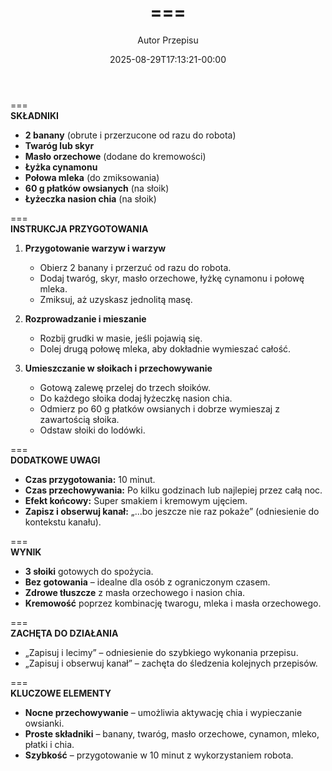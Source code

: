 ﻿---
draft: true
title: "==="
author: "Autor Przepisu"
recipe_image: images/recipe-headers/default.avif
date: 2025-08-29T17:13:21-00:00
categories: ["sniadania"]
tags: ["draft"]
tagline: "Przepis do sformatowania"
servings: 4
prep_time: 15
cook: true
cook_time: 30
calories: 300
protein: 20
fat: 10
carbohydrate: 25
---
===  
**SKŁADNIKI**  
- **2 banany** (obrute i przerzucone od razu do robota)  
- **Twaróg lub skyr**  
- **Masło orzechowe** (dodane do kremowości)  
- **Łyżka cynamonu**  
- **Połowa mleka** (do zmiksowania)  
- **60 g płatków owsianych** (na słoik)  
- **Łyżeczka nasion chia** (na słoik)  

===  
**INSTRUKCJA PRZYGOTOWANIA**  
1. **Przygotowanie warzyw i warzyw**  
   - Obierz 2 banany i przerzuć od razu do robota.  
   - Dodaj twaróg, skyr, masło orzechowe, łyżkę cynamonu i połowę mleka.  
   - Zmiksuj, aż uzyskasz jednolitą masę.  

2. **Rozprowadzanie i mieszanie**  
   - Rozbij grudki w masie, jeśli pojawią się.  
   - Dolej drugą połowę mleka, aby dokładnie wymieszać całość.  

3. **Umieszczanie w słoikach i przechowywanie**  
   - Gotową zalewę przelej do trzech słoików.  
   - Do każdego słoika dodaj łyżeczkę nasion chia.  
   - Odmierz po 60 g płatków owsianych i dobrze wymieszaj z zawartością słoika.  
   - Odstaw słoiki do lodówki.  

===  
**DODATKOWE UWAGI**  
- **Czas przygotowania:** 10 minut.  
- **Czas przechowywania:** Po kilku godzinach lub najlepiej przez całą noc.  
- **Efekt końcowy:** Super smakiem i kremowym ujęciem.  
- **Zapisz i obserwuj kanał:** „...bo jeszcze nie raz pokaże” (odniesienie do kontekstu kanału).  

===  
**WYNIK**  
- **3 słoiki** gotowych do spożycia.  
- **Bez gotowania** – idealne dla osób z ograniczonym czasem.  
- **Zdrowe tłuszcze** z masła orzechowego i nasion chia.  
- **Kremowość** poprzez kombinację twarogu, mleka i masła orzechowego.  

===  
**ZACHĘTA DO DZIAŁANIA**  
- „Zapisuj i lecimy” – odniesienie do szybkiego wykonania przepisu.  
- „Zapisuj i obserwuj kanał” – zachęta do śledzenia kolejnych przepisów.  

===  
**KLUCZOWE ELEMENTY**  
- **Nocne przechowywanie** – umożliwia aktywację chia i wypieczanie owsianki.  
- **Proste składniki** – banany, twaróg, masło orzechowe, cynamon, mleko, płatki i chia.  
- **Szybkość** – przygotowanie w 10 minut z wykorzystaniem robota.